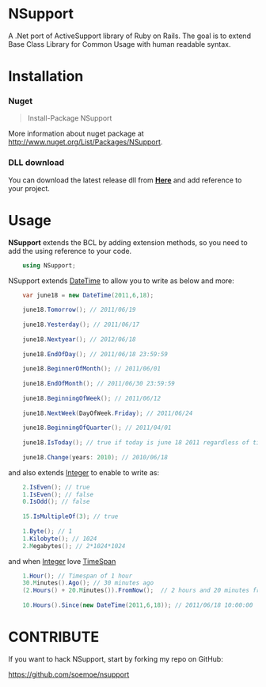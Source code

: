 # NSupport

A .Net port of ActiveSupport library of Ruby on Rails. The goal is to extend Base Class Library for Common Usage with human readable syntax.

# Installation

### Nuget
> Install-Package NSupport

More information about nuget package at http://www.nuget.org/List/Packages/NSupport.

### DLL download
You can download the latest release dll from [**Here**](https://github.com/downloads/soemoe/NSupport/NSupport%20v1.1.zip) and add reference to your project.

# Usage

**NSupport** extends the BCL by adding extension methods, so you need to add the using reference to your code.

```c#
    using NSupport;
```

NSupport extends [DateTime](http://msdn.microsoft.com/en-us/library/system.datetime.aspx) to allow you to write as below and more:

```c#
	var june18 = new DateTime(2011,6,18);
		
	june18.Tomorrow(); // 2011/06/19
	
	june18.Yesterday(); // 2011/06/17
	
	june18.Nextyear(); // 2012/06/18
	
	june18.EndOfDay(); // 2011/06/18 23:59:59
	
	june18.BeginnerOfMonth(); // 2011/06/01
	
	june18.EndOfMonth(); // 2011/06/30 23:59:59
	
	june18.BeginningOfWeek(); // 2011/06/12
	
	june18.NextWeek(DayOfWeek.Friday); // 2011/06/24
	
	june18.BeginningOfQuarter(); // 2011/04/01
	
	june18.IsToday(); // true if today is june 18 2011 regardless of time
	
	june18.Change(years: 2010); // 2010/06/18
```

and also extends [Integer](http://msdn.microsoft.com/en-us/library/system.int32.aspx) to enable to write as:

```c#
	2.IsEven(); // true
	1.IsEven(); // false
	0.IsOdd(); // false
	
	15.IsMultipleOf(3); // true
	
	1.Byte(); // 1
	1.Kilobyte(); // 1024
	2.Megabytes(); // 2*1024*1024
```

and when [Integer](http://msdn.microsoft.com/en-us/library/system.int32.aspx) love [TimeSpan](http://msdn.microsoft.com/en-us/library/system.timespan.aspx)

```c#
	1.Hour(); // Timespan of 1 hour
	30.Minutes().Ago(); // 30 minutes ago 
	(2.Hours() + 20.Minutes()).FromNow();  // 2 hours and 20 minutes from now
	
	10.Hours().Since(new DateTime(2011,6,18)); // 2011/06/18 10:00:00
```

# CONTRIBUTE

If you want to hack NSupport, start by forking my repo on GitHub:

https://github.com/soemoe/nsupport